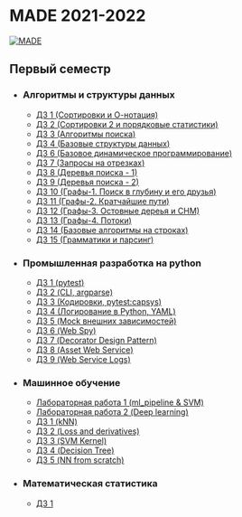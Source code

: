 # MADE 2021-2022

[![MADE](https://hsto.org/webt/uc/si/yy/ucsiyy0kdfx4arzzrcgayur751m.png)](https://data.vk.company/)

## Первый семестр
* ### Алгоритмы и структуры данных
    + [ДЗ 1 (Сортировки и О-нотация)](./algo/hw1)
    + [ДЗ 2 (Сортировки 2 и порядковые статистики)](./algo/hw2) 
    + [ДЗ 3 (Алгоритмы поиска)](./algo/hw3)
    + [ДЗ 4 (Базовые структуры данных)](./algo/hw4)
    + [ДЗ 6 (Базовое динамическое программирование)](./algo/hw6)
    + [ДЗ 7 (Запросы на отрезках)](./algo/hw7)
    + [ДЗ 8 (Деревья поиска - 1)](./algo/hw8)
    + [ДЗ 9 (Деревья поиска - 2)](./algo/hw9)
    + [ДЗ 10 (Графы-1. Поиск в глубину и его друзья)](./algo/hw10)
    + [ДЗ 11 (Графы-2. Кратчайшие пути)](./algo/hw11)
    + [ДЗ 12 (Графы-3. Остовные дереья и СНМ)](./algo/hw12)
    + [ДЗ 13 (Графы-4. Потоки)](./algo/hw13)
    + [ДЗ 14 (Базовые алгоритмы на строках)](./algo/hw14)
    + [ДЗ 15 (Грамматики и парсинг)](./algo/hw15)
* ### Промышленная разработка на python
    + [ДЗ 1 (pytest)](./python/hw1)
    + [ДЗ 2 (CLI, argparse)](./python/hw2)
    + [ДЗ 3 (Кодировки, pytest:capsys)](./python/hw3)
    + [ДЗ 4 (Логирование в Python, YAML)](./python/hw4)
    + [ДЗ 5 (Mock внешних зависимостей)](./python/hw5)
    + [ДЗ 6 (Web Spy)](./python/hw6)
    + [ДЗ 7 (Decorator Design Pattern)](./python/hw7) 
    + [ДЗ 8 (Asset Web Service)](./python/hw8)
    + [ДЗ 9 (Web Service Logs)](./python/hw9)
* ### Машинное обучение
    + [Лабораторная работа 1 (ml_pipeline & SVM)](./ml/lab1)
    + [Лабораторная работа 2 (Deep learning)](./ml/lab2)
    + [ДЗ 1 (kNN)](./ml/hw1.ipynb) 
    + [ДЗ 2 (Loss and derivatives)](./ml/hw2.ipynb)
    + [ДЗ 3 (SVM Kernel)](./ml/hw3.ipynb)
    + [ДЗ 4 (Decision Tree)](./ml/hw4.ipynb)
    + [ДЗ 5 (NN from scratch)](./ml/hw5.ipynb)
* ### Математическая статистика
    + [ДЗ 1](./math_stat/hw1.ipynb)
